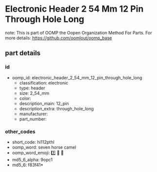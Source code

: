 # Electronic Header 2 54 Mm 12 Pin Through Hole Long  

note: This is part of OOMP the Oopen Organization Method For Parts. For more details: https://github.com/oomlout/oomp_base

##  part details





### id
* oomp_id: electronic_header_2_54_mm_12_pin_through_hole_long
  * classification: electronic
  * type: header
  * size: 2_54_mm
  * color: 
  * description_main: 12_pin
  * description_extra: through_hole_long
  * manufacturer: 
  * part_number: 

### other_codes
* short_code: hi112pthl
* oomp_word: seven horse camel
* oomp_word_emoji: :seven: :horse: :camel:
* md5_6_alpha: 9opc1
* md5_6: f83f41* 